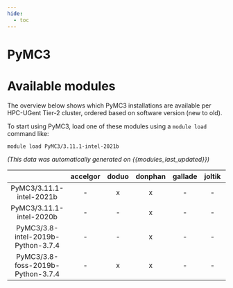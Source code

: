 ```yaml
---
hide:
  - toc
---
```


PyMC3
=====

# Available modules


The overview below shows which PyMC3 installations are available per HPC-UGent Tier-2 cluster, ordered based on software version (new to old).

To start using PyMC3, load one of these modules using a `module load` command like:

```shell
module load PyMC3/3.11.1-intel-2021b
```

*(This data was automatically generated on {{modules_last_updated}})*  

| |accelgor|doduo|donphan|gallade|joltik|shinx|
| :---: | :---: | :---: | :---: | :---: | :---: | :---: |
|PyMC3/3.11.1-intel-2021b|-|x|x|-|-|-|
|PyMC3/3.11.1-intel-2020b|-|-|x|-|-|-|
|PyMC3/3.8-intel-2019b-Python-3.7.4|-|-|x|-|-|-|
|PyMC3/3.8-foss-2019b-Python-3.7.4|-|x|x|-|-|-|
